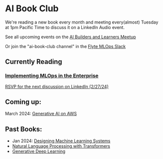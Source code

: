 # AI Book Club 

We're reading a new book every month and meeting every(almost) Tuesday at 1pm Pacific Time to discuss it on a LinkedIn Audio event.

See all upcoming events on the [AI Builders and Learners Meetup](https://www.meetup.com/ai-builders-and-learners-seattle/)

Or join the "ai-book-club channel" in the [Flyte MLOps Slack](https://slack.flyte.org/)

## Currently Reading

### [Implementing MLOps in the Enterprise](https://learning.oreilly.com/library/view/implementing-mlops-in/9781098136574/)

[RSVP for the next discussion on LinkedIn (2/27/24)](https://www.linkedin.com/events/aibookclub-implementingmlopsint7165191327201026048/comments/)



## Coming up:

March 2024: [Generative AI on AWS](https://learning.oreilly.com/library/view/generative-ai-on/9781098159214/)


## Past Books:

- Jan 2024: [Designing Machine Learning Systems](https://learning.oreilly.com/library/view/designing-machine-learning/9781098107956/)
-  [Natural Language Processing with Transformers](https://learning.oreilly.com/library/view/natural-language-processing/9781098136789/)
-  [Generative Deep Learning](https://learning.oreilly.com/library/view/generative-deep-learning/9781098134174/)









